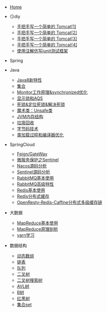 - [<i class="iconfont zhulin-tubiao-"></i>Home](/README)

- 😏diy
  - [手把手写一个简单的 Tomcat[1]](/DIY/DiyTomcat系列一、序言及项目架构.md)
  - [手把手写一个简单的 Tomcat[2]](/DIY/diyTomcat系列二、实现一个简单的静态资源访问器.md)
  - [手把手写一个简单的 Tomcat[3]](/DIY/diyTomcat系列三，引入线程池并处理TCP长连接.md)
  - [手把手写一个简单的 Tomcat[4]](/DIY/diyTomcat系列四，自定义注解并实现Servlet动态资源访问.md)
  - [使用注解仿写junit测试框架](/java/注解学习二、使用注解仿写junit测试框架.md)
  
- <i class="iconfont zhulin-bxl-spring-boot"></i>Spring

- <i class="iconfont zhulin-daohang"></i>Java
  - [Java8新特性](/java/Java8新特性.md)
  - [集合](/1-Java/2、集合)
  - [Monitor工作原理&synchronized优化](/JUC/Monitor工作原理&synchronized优化.md)
  - [显示锁和AQS](/JUC/显示锁和AQS.md)
  - [死锁&定位死锁&解决死锁](/JUC/死锁&定位死锁&解决死锁.md)
  - [魔术类：Unsafe类](/JUC/Unsafe类.md)
  - [JVM内存结构](/JVM/2-JVM内存结构.md)
  - [垃圾回收](/JVM/3-垃圾回收.md)
  - [字节码技术](/JVM/4-字节码技术.md)
  - [类加载过程和编译器优化](/JVM/5-类加载过程和编译器优化.md)
  
- <i class="iconfont zhulin-cloud"></i>SpringCloud
  
  - [Feign/GateWay](/SpringCloud/黑马SpringCloud-阿里巴巴/1-SpringCloud实用篇02.md)
  - [微服务保护之Sentinel](/SpringCloud/黑马SpringCloud-阿里巴巴/7-微服务保护之sentinel学习.md)
  - [Nacos源码分析](/SpringCloud/黑马SpringCloud-阿里巴巴/13-Nacos源码分析.md)
  - [Sentinel源码分析](/SpringCloud/黑马SpringCloud-阿里巴巴/14-Sentinel源码分析.md)
  - [RabbitMQ基本使用](/SpringCloud/黑马SpringCloud-阿里巴巴/3-RabbitMQ.md)
  - [RabbitMQ高级特性](/SpringCloud/黑马SpringCloud-阿里巴巴/RabbitMQ-高级篇.md)
  - [Redis基本使用](/中间件/Redis/Redis学习笔记.md)
  - [Redis分布式缓存](/SpringCloud/黑马SpringCloud-阿里巴巴/9-分布式缓存.md)
  - [OpenResty-Redis-Caffine分布式多级缓存链](/SpringCloud/黑马SpringCloud-阿里巴巴/10-多级缓存.md)
  
- <i class="iconfont zhulin-dashuju"></i>大数据
  
  - [MapReduce基本使用](/大数据/hadoop/2-MapReduce/5-MapReduce学习.md)
  - [MapReduce原理剖析](/大数据/hadoop/2-MapReduce/6-MapReduce原理剖析.md)   
  - [yarn学习](/大数据/hadoop/2-MapReduce/4-yarn学习.md)  
  
- <i class="iconfont zhulin-shujujiegou"></i>数据结构
  - [动态数组](/AlgorithmAndDataStructure/1-动态数组.md) 
  - [链表](/3-数据结构与算法/1、链表)
  - [队列](/AlgorithmAndDataStructure/3-队列.md)
  - [二叉树](/AlgorithmAndDataStructure/4-二叉树.md)
  - [二叉树搜索树](/AlgorithmAndDataStructure/5-二叉树搜索树.md)
  - [AVL树](/AlgorithmAndDataStructure/6-AVL树.md)  
  - [B树](/AlgorithmAndDataStructure/7-B树.md)  
  - [红黑树](/AlgorithmAndDataStructure/8-红黑树.md)     
  - [集合set](/AlgorithmAndDataStructure/9-集合set.md) 
  
  
